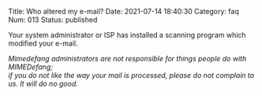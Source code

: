 Title: Who altered my e-mail?
Date: 2021-07-14 18:40:30
Category: faq
Num: 013
Status: published

Your system administrator or ISP has installed a scanning program which modified your e-mail.

*Mimedefang administrators are not responsible for things people do with MIMEDefang;  
if you do not like the way your mail is processed, please do not complain to us. It will do no good.*
